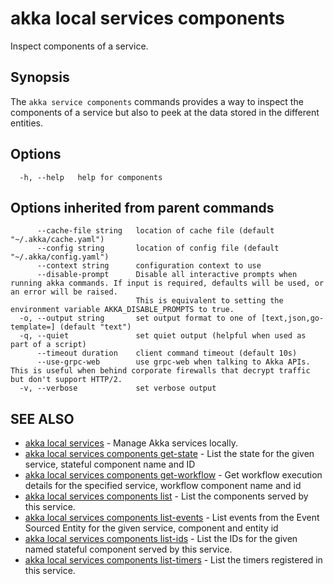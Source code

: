 # akka local services components

Inspect components of a service.

## Synopsis

The `akka service components` commands provides a way to inspect the components of a service but also to peek at the data stored in the different entities.

## Options

```
  -h, --help   help for components
```

## Options inherited from parent commands

```
      --cache-file string   location of cache file (default "~/.akka/cache.yaml")
      --config string       location of config file (default "~/.akka/config.yaml")
      --context string      configuration context to use
      --disable-prompt      Disable all interactive prompts when running akka commands. If input is required, defaults will be used, or an error will be raised.
                            This is equivalent to setting the environment variable AKKA_DISABLE_PROMPTS to true.
  -o, --output string       set output format to one of [text,json,go-template=] (default "text")
  -q, --quiet               set quiet output (helpful when used as part of a script)
      --timeout duration    client command timeout (default 10s)
      --use-grpc-web        use grpc-web when talking to Akka APIs. This is useful when behind corporate firewalls that decrypt traffic but don't support HTTP/2.
  -v, --verbose             set verbose output
```

## SEE ALSO

* [akka local services](akka_local_services.html)	 - Manage Akka services locally.
* [akka local services components get-state](akka_local_services_components_get-state.html)	 - List the state for the given service, stateful component name and ID
* [akka local services components get-workflow](akka_local_services_components_get-workflow.html)	 - Get workflow execution details for the specified service, workflow component name and id
* [akka local services components list](akka_local_services_components_list.html)	 - List the components served by this service.
* [akka local services components list-events](akka_local_services_components_list-events.html)	 - List events from the Event Sourced Entity for the given service, component and entity id
* [akka local services components list-ids](akka_local_services_components_list-ids.html)	 - List the IDs for the given named stateful component served by this service.
* [akka local services components list-timers](akka_local_services_components_list-timers.html)	 - List the timers registered in this service.
